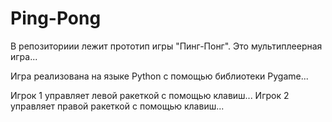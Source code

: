 # Ping-Pong
В репозиториии лежит прототип игры "Пинг-Понг". Это мультиплеерная игра...

Игра реализована на языке Python с помощью библиотеки Pygame...

Игрок 1 управляет левой ракеткой с помощью клавиш... Игрок 2 управляет правой ракеткой с помощью клавиш...
